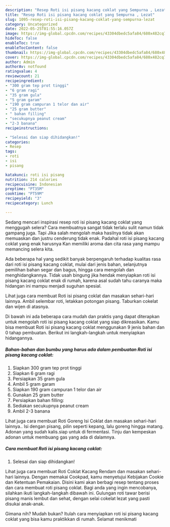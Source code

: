 ```yaml
---
description: "Resep Roti isi pisang kacang coklat yang Sempurna , Lezat"
title: "Resep Roti isi pisang kacang coklat yang Sempurna , Lezat"
slug: 1095-resep-roti-isi-pisang-kacang-coklat-yang-sempurna-lezat
category: Uncategorized
date: 2022-05-25T01:55:16.057Z
image: https://img-global.cpcdn.com/recipes/43304dbedc5afa84/680x482cq70/roti-isi-pisang-kacang-coklat-foto-resep-utama.jpg
hideToc: false
enableToc: true
enableTocContent: false
thumbnail: https://img-global.cpcdn.com/recipes/43304dbedc5afa84/680x482cq70/roti-isi-pisang-kacang-coklat-foto-resep-utama.jpg
cover: https://img-global.cpcdn.com/recipes/43304dbedc5afa84/680x482cq70/roti-isi-pisang-kacang-coklat-foto-resep-utama.jpg
author: Admin
authorAv: notfound
ratingvalue: 4
reviewcount: 21
recipeingredient:
- "300 gram tep prot tinggi"
- "6 gram ragi"
- "35 gram gula"
- "5 gram garam"
- "190 gram campuran 1 telor dan air"
- "25 gram butter"
- " bahan filling"
- "secukupnya peanut cream"
- "2-3 banana"
recipeinstructions:

- "Selesai dan siap dihidangkan!"
categories:
- Resep
tags:
- roti
- isi
- pisang

katakunci: roti isi pisang 
nutrition: 214 calories
recipecuisine: Indonesian
preptime: "PT35M"
cooktime: "PT59M"
recipeyield: "3"
recipecategory: Lunch

---
```



Sedang mencari inspirasi resep roti isi pisang kacang coklat yang menggugah selera? Cara membuatnya sangat tidak terlalu sulit namun tidak gampang juga. Tapi Jika salah mengolah maka hasilnya tidak akan memuaskan dan justru cenderung tidak enak. Padahal roti isi pisang kacang coklat yang enak harusnya Kan memiliki aroma dan cita rasa yang mampu memancing selera kita.


Ada beberapa hal yang sedikit banyak berpengaruh terhadap kualitas rasa dari roti isi pisang kacang coklat, mulai dari jenis bahan, selanjutnya pemilihan bahan segar dan bagus, hingga cara mengolah dan menghidangkannya. Tidak usah bingung jika hendak menyiapkan roti isi pisang kacang coklat enak di rumah, karena asal sudah tahu caranya maka hidangan ini mampu menjadi suguhan spesial.

Lihat juga cara membuat Roti isi pisang coklat dan masakan sehari-hari lainnya. Ambil selembar roti, letakkan potongan pisang. Taburkan cokelat dan wijen di atasnya.


Di bawah ini ada beberapa cara mudah dan praktis yang dapat diterapkan untuk mengolah roti isi pisang kacang coklat yang siap dikreasikan. Kamu bisa membuat Roti isi pisang kacang coklat menggunakan 9 jenis bahan dan 0 tahap pembuatan. Berikut ini langkah-langkah untuk menyiapkan hidangannya.

<!--inarticleads1-->

##### Bahan-bahan dan bumbu yang harus ada dalam pembuatan Roti isi pisang kacang coklat:

1. Siapkan 300 gram tep prot tinggi
1. Siapkan 6 gram ragi
1. Persiapkan 35 gram gula
1. Ambil 5 gram garam
1. Siapkan 190 gram campuran 1 telor dan air
1. Gunakan 25 gram butter
1. Persiapkan  bahan filling:
1. Sediakan secukupnya peanut cream
1. Ambil 2-3 banana


Lihat juga cara membuat Roti Goreng Isi Coklat dan masakan sehari-hari lainnya.. Isi dengan pisang, pilin seperti kepang, lalu goreng hingga matang. Adonan yang sudah kalis.siap untuk di fermentasi. Tinju dan kempeskan adonan untuk membuang gas yang ada di dalamnya. 

<!--inarticleads2-->

##### Cara membuat Roti isi pisang kacang coklat:


1. Selesai dan siap dihidangkan!

Lihat juga cara membuat Roti Coklat Kacang Rendam dan masakan sehari-hari lainnya. Dengan memakai Cookpad, kamu menyetujui Kebijakan Cookie dan Ketentuan Pemakaian. Disini kami akan berbagi resep tentang proses dan cara membuat roti pisang coklat. Bagi anda yang ingin mencobanya, silahkan ikuti langkah-langkah dibawah ini. Gulungan roti tawar berisi pisang manis lembut dan sehat, dengan selai cokelat lezat yang pasti disukai anak-anak. 

Gimana nih? Mudah bukan? Itulah cara menyiapkan roti isi pisang kacang coklat yang bisa kamu praktikkan di rumah. Selamat menikmati
